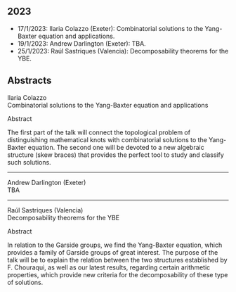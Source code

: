 ## 2023

* 17/1/2023: Ilaria Colazzo (Exeter): Combinatorial solutions to the Yang-Baxter equation and applications. 
* 19/1/2023: Andrew Darlington (Exeter): TBA. 
* 25/1/2023: Raúl Sastriques (Valencia): Decomposability theorems for the YBE. 

## Abstracts 

Ilaria Colazzo  
Combinatorial solutions to the Yang-Baxter equation and applications

Abstract

The first part of the talk will connect the topological problem of 
distinguishing mathematical knots with combinatorial solutions to the Yang-Baxter equation. 
The second one will be devoted to a new algebraic structure (skew braces) 
that provides the perfect tool to study and classify such solutions. 

* * * 

Andrew Darlington (Exeter)  
TBA

* * * 

Raúl Sastriques (Valencia)  
Decomposability theorems for the YBE

Abstract

In relation to the Garside groups, we find the Yang-Baxter equation, 
which provides a family of Garside groups of great interest. 
The purpose of the talk will be to explain the relation between the two 
structures established by F. Chouraqui, as well as our latest results, 
regarding certain arithmetic properties, which provide new criteria 
for the decomposability of these type of solutions.
